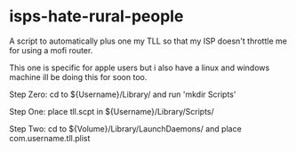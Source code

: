 # isps-hate-rural-people
A script to automatically plus one my TLL so that my ISP doesn't throttle me for using a mofi router.

This one is specific for apple users but i also have a linux and windows machine ill be doing this for soon too.

Step Zero: cd to ${Username}/Library/ and run 'mkdir Scripts'

Step One: place tll.scpt in ${Username}/Library/Scripts/

Step Two: cd to ${Volume}/Library/LaunchDaemons/ and place com.username.tll.plist

